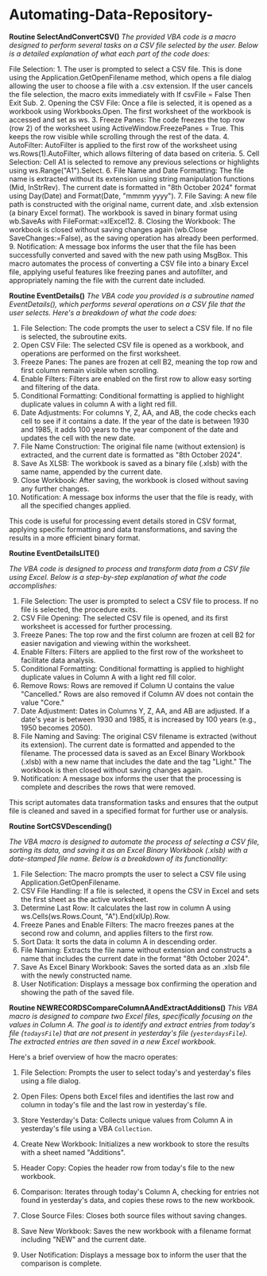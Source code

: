 # Automating-Data-Repository-
**Routine SelectAndConvertCSV()**
*The provided VBA code is a macro designed to perform several tasks on a CSV file selected by the user. Below is a detailed explanation of what each part of the code does:*

File Selection:
1.
The user is prompted to select a CSV file. This is done using the Application.GetOpenFilename method, which opens a file dialog allowing the user to choose a file with a .csv extension.
If the user cancels the file selection, the macro exits immediately with If csvFile = False Then Exit Sub.
2.  Opening the CSV File:
Once a file is selected, it is opened as a workbook using Workbooks.Open.
The first worksheet of the workbook is accessed and set as ws.
3. Freeze Panes:
The code freezes the top row (row 2) of the worksheet using ActiveWindow.FreezePanes = True. This keeps the row visible while scrolling through the rest of the data.
4. AutoFilter:
AutoFilter is applied to the first row of the worksheet using ws.Rows(1).AutoFilter, which allows filtering of data based on criteria.
5. Cell Selection:
Cell A1 is selected to remove any previous selections or highlights using ws.Range("A1").Select.
6. File Name and Date Formatting:
The file name is extracted without its extension using string manipulation functions (Mid, InStrRev).
The current date is formatted in "8th October 2024" format using Day(Date) and Format(Date, "mmmm yyyy").
7. File Saving:
A new file path is constructed with the original name, current date, and .xlsb extension (a binary Excel format).
The workbook is saved in binary format using wb.SaveAs with FileFormat:=xlExcel12.
8. Closing the Workbook:
The workbook is closed without saving changes again (wb.Close SaveChanges:=False), as the saving operation has already been performed.
9. Notification:
A message box informs the user that the file has been successfully converted and saved with the new path using MsgBox.
This macro automates the process of converting a CSV file into a binary Excel file, applying useful features like freezing panes and autofilter, and appropriately naming the file with the current date included.




**Routine EventDetails()**
*The VBA code you provided is a subroutine named EventDetails(), which performs several operations on a CSV file that the user selects. Here's a breakdown of what the code does:*

1. File Selection: The code prompts the user to select a CSV file. If no file is selected, the subroutine exits.
2. Open CSV File: The selected CSV file is opened as a workbook, and operations are performed on the first worksheet.
3. Freeze Panes: The panes are frozen at cell B2, meaning the top row and first column remain visible when scrolling.
4. Enable Filters: Filters are enabled on the first row to allow easy sorting and filtering of the data.
5. Conditional Formatting: Conditional formatting is applied to highlight duplicate values in column A with a light red fill.
6. Date Adjustments: For columns Y, Z, AA, and AB, the code checks each cell to see if it contains a date. If the year of the date is between 1930 and 1985, it adds 100 years to the year component of the date and updates the cell with the new date.
7. File Name Construction: The original file name (without extension) is extracted, and the current date is formatted as "8th October 2024".
8. Save As XLSB: The workbook is saved as a binary file (.xlsb) with the same name, appended by the current date.
9. Close Workbook: After saving, the workbook is closed without saving any further changes.
10. Notification: A message box informs the user that the file is ready, with all the specified changes applied.



This code is useful for processing event details stored in CSV format, applying specific formatting and data transformations, and saving the results in a more efficient binary format.



**Routine EventDetailsLITE()**

*The VBA code is designed to process and transform data from a CSV file using Excel. Below is a step-by-step explanation of what the code accomplishes:*

1. File Selection:
The user is prompted to select a CSV file to process. If no file is selected, the procedure exits.
2. CSV File Opening:
The selected CSV file is opened, and its first worksheet is accessed for further processing.
3. Freeze Panes:
The top row and the first column are frozen at cell B2 for easier navigation and viewing within the worksheet.
4. Enable Filters:
Filters are applied to the first row of the worksheet to facilitate data analysis.
5. Conditional Formatting:
Conditional formatting is applied to highlight duplicate values in Column A with a light red fill color.
6. Remove Rows:
Rows are removed if Column U contains the value "Cancelled."
Rows are also removed if Column AV does not contain the value "Core."
7. Date Adjustment:
Dates in Columns Y, Z, AA, and AB are adjusted. If a date's year is between 1930 and 1985, it is increased by 100 years (e.g., 1950 becomes 2050).
8. File Naming and Saving:
The original CSV filename is extracted (without its extension).
The current date is formatted and appended to the filename.
The processed data is saved as an Excel Binary Workbook (.xlsb) with a new name that includes the date and the tag "Light."
The workbook is then closed without saving changes again.
9. Notification:
A message box informs the user that the processing is complete and describes the rows that were removed.




This script automates data transformation tasks and ensures that the output file is cleaned and saved in a specified format for further use or analysis.




**Routine SortCSVDescending()**

*The VBA macro is designed to automate the process of selecting a CSV file, sorting its data, and saving it as an Excel Binary Workbook (.xlsb) with a date-stamped file name. Below is a breakdown of its functionality:*

1. File Selection:
The macro prompts the user to select a CSV file using Application.GetOpenFilename.
2. CSV File Handling:
If a file is selected, it opens the CSV in Excel and sets the first sheet as the active worksheet.
3. Determine Last Row:
It calculates the last row in column A using ws.Cells(ws.Rows.Count, "A").End(xlUp).Row.
4. Freeze Panes and Enable Filters:
The macro freezes panes at the second row and column, and applies filters to the first row.
5. Sort Data:
It sorts the data in column A in descending order.
6. File Naming:
Extracts the file name without extension and constructs a name that includes the current date in the format "8th October 2024".
7. Save As Excel Binary Workbook:
Saves the sorted data as an .xlsb file with the newly constructed name.
8. User Notification:
Displays a message box confirming the operation and showing the path of the saved file.





**Routine NEWRECORDSCompareColumnAAndExtractAdditions()**
*This VBA macro is designed to compare two Excel files, specifically focusing on the values in Column A. The goal is to identify and extract entries from today's file (`todaysFile`) that are not present in yesterday's file (`yesterdaysFile`). The extracted entries are then saved in a new Excel workbook.*

 

Here's a brief overview of how the macro operates:

1. File Selection: Prompts the user to select today's and yesterday's files using a file dialog.

 

2. Open Files: Opens both Excel files and identifies the last row and column in today's file and the last row in yesterday's file.

 

3. Store Yesterday's Data: Collects unique values from Column A in yesterday's file using a VBA `Collection`.

 

4. Create New Workbook: Initializes a new workbook to store the results with a sheet named "Additions".

 

5. Header Copy: Copies the header row from today's file to the new workbook.

 

6. Comparison: Iterates through today's Column A, checking for entries not found in yesterday's data, and copies these rows to the new workbook.

 

7. Close Source Files: Closes both source files without saving changes.

 

8. Save New Workbook: Saves the new workbook with a filename format including "NEW" and the current date.

 

9. User Notification: Displays a message box to inform the user that the comparison is complete.











 
